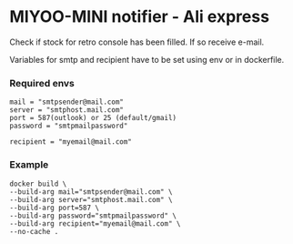 # MIYOO-MINI notifier - Ali express

Check if stock for retro console has been filled.
If so receive e-mail.

Variables for smtp and recipient have to be set using env or in dockerfile.

### Required envs
```
mail = "smtpsender@mail.com"
server = "smtphost.mail.com"
port = 587(outlook) or 25 (default/gmail)
password = "smtpmailpassword"

recipient = "myemail@mail.com"
```

### Example
```
docker build \
--build-arg mail="smtpsender@mail.com" \
--build-arg server="smtphost.mail.com" \
--build-arg port=587 \
--build-arg password="smtpmailpassword" \
--build-arg recipient="myemail@mail.com" \
--no-cache .
```
